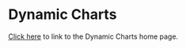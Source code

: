 Dynamic Charts
======


[Click here](http://pspiro.github.com/Dynamic-Charts) to link to the Dynamic Charts home page.
